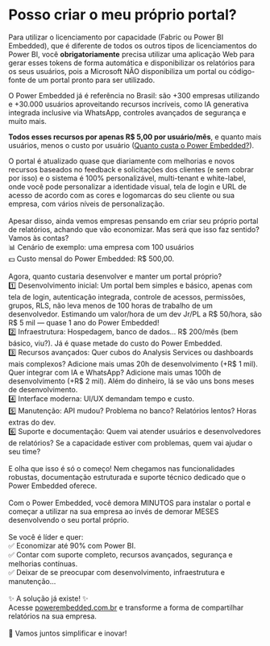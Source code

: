 # Posso criar o meu próprio portal?

Para utilizar o licenciamento por capacidade (Fabric ou Power BI Embedded), que é diferente de todos os outros tipos de licenciamentos do Power BI, você **obrigatoriamente** precisa utilizar uma aplicação Web para gerar esses tokens de forma automática e disponibilizar os relatórios para os seus usuários, pois a Microsoft NÃO disponibiliza um portal ou código-fonte de um portal pronto para ser utilizado.

O Power Embedded já é referência no Brasil: são +300 empresas utilizando e +30.000 usuários aproveitando recursos incríveis, como IA generativa integrada inclusive via WhatsApp, controles avançados de segurança e muito mais.&#x20;

**Todos esses recursos por apenas R$ 5,00 por usuário/mês**, e quanto mais usuários, menos o custo por usuário ([Quanto custa o Power Embedded?](../../inicio/quanto-custa-o-power-embedded.md)).

O portal é atualizado quase que diariamente com melhorias e novos recursos baseados no feedback e solicitações dos clientes (e sem cobrar por isso) e o sistema é 100% personalizável, multi-tenant e white-label, onde você pode personalizar a identidade visual, tela de login e URL de acesso de acordo com as cores e logomarcas do seu cliente ou sua empresa, com vários níveis de personalização.\
\
Apesar disso, ainda vemos empresas pensando em criar seu próprio portal de relatórios, achando que vão economizar. Mas será que isso faz sentido? Vamos às contas?\
📊 Cenário de exemplo: uma empresa com 100 usuários\
💵 Custo mensal do Power Embedded: R$ 500,00.\
\
Agora, quanto custaria desenvolver e manter um portal próprio?\
1️⃣ Desenvolvimento inicial: Um portal bem simples e básico, apenas com tela de login, autenticação integrada, controle de acessos, permissões, grupos, RLS, não leva menos de 100 horas de trabalho de um desenvolvedor. Estimando um valor/hora de um dev Jr/PL a R$ 50/hora, são R$ 5 mil — quase 1 ano do Power Embedded!\
2️⃣ Infraestrutura: Hospedagem, banco de dados… R$ 200/mês (bem básico, viu?). Já é quase metade do custo do Power Embedded.\
3️⃣ Recursos avançados: Quer cubos do Analysis Services ou dashboards mais complexos? Adicione mais umas 20h de desenvolvimento (+R$ 1 mil). Quer integrar com IA e WhatsApp? Adicione mais umas 100h de desenvolvimento (+R$ 2 mil). Além do dinheiro, lá se vão uns bons meses de desenvolvimento.\
4️⃣ Interface moderna: UI/UX demandam tempo e custo.\
5️⃣ Manutenção: API mudou? Problema no banco? Relatórios lentos? Horas extras do dev.\
6️⃣ Suporte e documentação: Quem vai atender usuários e desenvolvedores de relatórios? Se a capacidade estiver com problemas, quem vai ajudar o seu time?\
\
E olha que isso é só o começo! Nem chegamos nas funcionalidades robustas, documentação estruturada e suporte técnico dedicado que o Power Embedded oferece.\
\
Com o Power Embedded, você demora MINUTOS para instalar o portal e começar a utilizar na sua empresa ao invés de demorar MESES desenvolvendo o seu portal próprio.\
\
Se você é líder e quer:\
✅ Economizar até 90% com Power BI.\
✅ Contar com suporte completo, recursos avançados, segurança e melhorias contínuas.\
✅ Deixar de se preocupar com desenvolvimento, infraestrutura e manutenção...\
\
✨ A solução já existe! ✨\
Acesse [powerembedded.com.br](http://powerembedded.com.br/) e transforme a forma de compartilhar relatórios na sua empresa.\
\
🚀 Vamos juntos simplificar e inovar!
